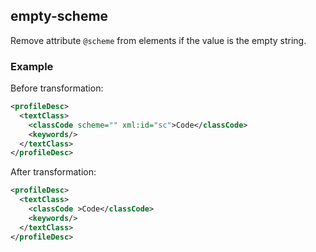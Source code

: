 ## empty-scheme
Remove attribute ```@scheme``` from elements if the value is the empty string.

### Example
Before transformation:
```xml
<profileDesc>
  <textClass>
    <classCode scheme="" xml:id="sc">Code</classCode>
    <keywords/>
  </textClass>
</profileDesc>
```

After transformation:
```xml
<profileDesc>
  <textClass>
    <classCode >Code</classCode>
    <keywords/>
  </textClass>
</profileDesc>
```
